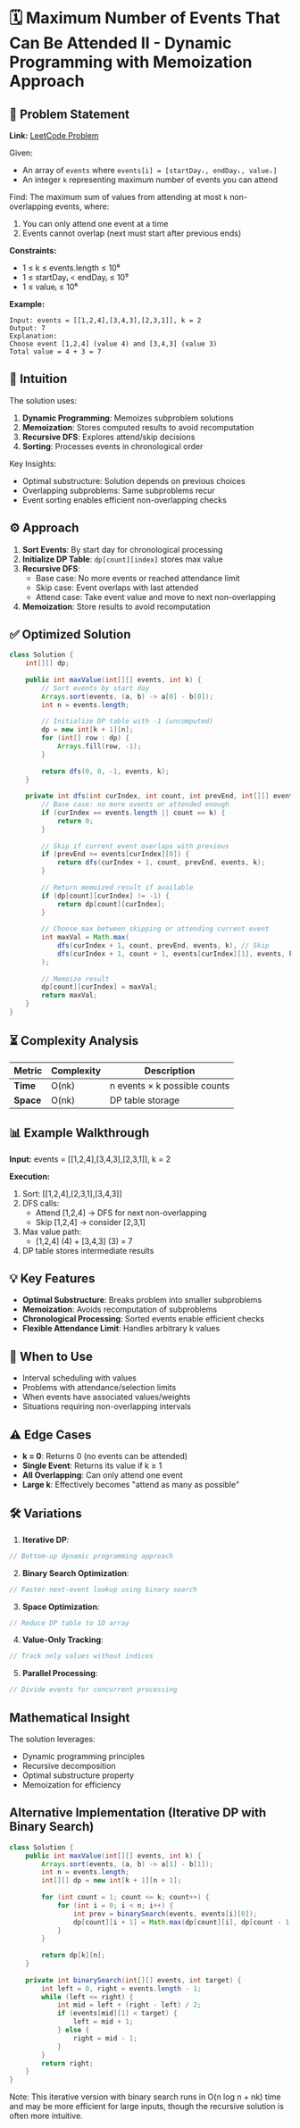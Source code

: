 # 🗓️ Maximum Number of Events That Can Be Attended II - Dynamic Programming with Memoization Approach

## 📜 Problem Statement
**Link:** [LeetCode Problem](https://leetcode.com/problems/maximum-number-of-events-that-can-be-attended-ii/description/?envType=daily-question&envId=2025-07-08)

Given:
- An array of `events` where `events[i] = [startDayᵢ, endDayᵢ, valueᵢ]`
- An integer `k` representing maximum number of events you can attend

Find:
The maximum sum of values from attending at most `k` non-overlapping events, where:
1. You can only attend one event at a time
2. Events cannot overlap (next must start after previous ends)

**Constraints:**
- 1 ≤ k ≤ events.length ≤ 10⁶
- 1 ≤ startDayᵢ < endDayᵢ ≤ 10⁹
- 1 ≤ valueᵢ ≤ 10⁶

**Example:**
```text
Input: events = [[1,2,4],[3,4,3],[2,3,1]], k = 2
Output: 7
Explanation:
Choose event [1,2,4] (value 4) and [3,4,3] (value 3)
Total value = 4 + 3 = 7
```

## 🧠 Intuition
The solution uses:
1. **Dynamic Programming**: Memoizes subproblem solutions
2. **Memoization**: Stores computed results to avoid recomputation
3. **Recursive DFS**: Explores attend/skip decisions
4. **Sorting**: Processes events in chronological order

Key Insights:
- Optimal substructure: Solution depends on previous choices
- Overlapping subproblems: Same subproblems recur
- Event sorting enables efficient non-overlapping checks

## ⚙️ Approach
1. **Sort Events**: By start day for chronological processing
2. **Initialize DP Table**: `dp[count][index]` stores max value
3. **Recursive DFS**:
   - Base case: No more events or reached attendance limit
   - Skip case: Event overlaps with last attended
   - Attend case: Take event value and move to next non-overlapping
4. **Memoization**: Store results to avoid recomputation

## ✅ Optimized Solution
```java
class Solution {
    int[][] dp;
    
    public int maxValue(int[][] events, int k) {
        // Sort events by start day
        Arrays.sort(events, (a, b) -> a[0] - b[0]);
        int n = events.length;
        
        // Initialize DP table with -1 (uncomputed)
        dp = new int[k + 1][n];
        for (int[] row : dp) {
            Arrays.fill(row, -1);
        }
        
        return dfs(0, 0, -1, events, k);
    }
    
    private int dfs(int curIndex, int count, int prevEnd, int[][] events, int k) {
        // Base case: no more events or attended enough
        if (curIndex == events.length || count == k) {
            return 0;
        }
        
        // Skip if current event overlaps with previous
        if (prevEnd >= events[curIndex][0]) {
            return dfs(curIndex + 1, count, prevEnd, events, k);
        }
        
        // Return memoized result if available
        if (dp[count][curIndex] != -1) {
            return dp[count][curIndex];
        }
        
        // Choose max between skipping or attending current event
        int maxVal = Math.max(
            dfs(curIndex + 1, count, prevEnd, events, k), // Skip
            dfs(curIndex + 1, count + 1, events[curIndex][1], events, k) + events[curIndex][2] // Attend
        );
        
        // Memoize result
        dp[count][curIndex] = maxVal;
        return maxVal;
    }
}
```

## ⏳ Complexity Analysis
| Metric          | Complexity | Description |
|-----------------|------------|-------------|
| **Time**        | O(nk)      | n events × k possible counts |
| **Space**       | O(nk)      | DP table storage |

## 📊 Example Walkthrough
**Input:** events = [[1,2,4],[3,4,3],[2,3,1]], k = 2

**Execution:**
1. Sort: [[1,2,4],[2,3,1],[3,4,3]]
2. DFS calls:
   - Attend [1,2,4] → DFS for next non-overlapping
   - Skip [1,2,4] → consider [2,3,1]
3. Max value path:
   - [1,2,4] (4) + [3,4,3] (3) = 7
4. DP table stores intermediate results

## 💡 Key Features
- **Optimal Substructure**: Breaks problem into smaller subproblems
- **Memoization**: Avoids recomputation of subproblems
- **Chronological Processing**: Sorted events enable efficient checks
- **Flexible Attendance Limit**: Handles arbitrary k values

## 🚀 When to Use
- Interval scheduling with values
- Problems with attendance/selection limits
- When events have associated values/weights
- Situations requiring non-overlapping intervals

## ⚠️ Edge Cases
- **k = 0**: Returns 0 (no events can be attended)
- **Single Event**: Returns its value if k ≥ 1
- **All Overlapping**: Can only attend one event
- **Large k**: Effectively becomes "attend as many as possible"

## 🛠 Variations
1. **Iterative DP**:
```java
// Bottom-up dynamic programming approach
```

2. **Binary Search Optimization**:
```java
// Faster next-event lookup using binary search
```

3. **Space Optimization**:
```java
// Reduce DP table to 1D array
```

4. **Value-Only Tracking**:
```java
// Track only values without indices
```

5. **Parallel Processing**:
```java
// Divide events for concurrent processing
```

## Mathematical Insight
The solution leverages:
- Dynamic programming principles
- Recursive decomposition
- Optimal substructure property
- Memoization for efficiency

## Alternative Implementation (Iterative DP with Binary Search)
```java
class Solution {
    public int maxValue(int[][] events, int k) {
        Arrays.sort(events, (a, b) -> a[1] - b[1]);
        int n = events.length;
        int[][] dp = new int[k + 1][n + 1];
        
        for (int count = 1; count <= k; count++) {
            for (int i = 0; i < n; i++) {
                int prev = binarySearch(events, events[i][0]);
                dp[count][i + 1] = Math.max(dp[count][i], dp[count - 1][prev + 1] + events[i][2]);
            }
        }
        
        return dp[k][n];
    }
    
    private int binarySearch(int[][] events, int target) {
        int left = 0, right = events.length - 1;
        while (left <= right) {
            int mid = left + (right - left) / 2;
            if (events[mid][1] < target) {
                left = mid + 1;
            } else {
                right = mid - 1;
            }
        }
        return right;
    }
}
```
Note: This iterative version with binary search runs in O(n log n + nk) time and may be more efficient for large inputs, though the recursive solution is often more intuitive.